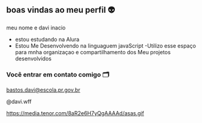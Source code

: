 ## boas vindas ao meu perfil 👽

meu nome e davi inacio

- estou estudando na Alura
- Estou  Me Desenvolvendo na  linguaguem javaScript
-Utilizo esse  espaço para mnha organizaçao e compartilhamento dos Meu projetos desenvolvidos 

### Você entrar em contato comigo 🗂️

bastos.davi@escola.pr.gov.br

@davi.wff

https://media.tenor.com/8aR2e6H7yQgAAAAd/asas.gif
